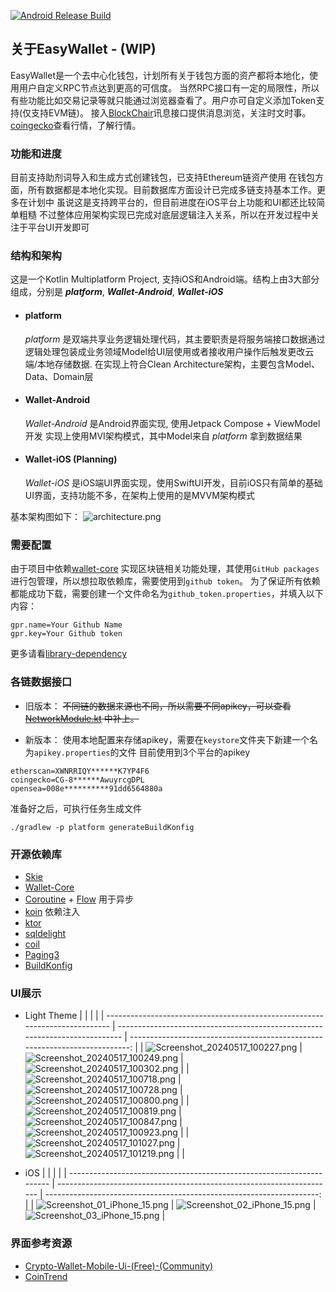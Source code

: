 [![Android Release Build](https://github.com/BreakZero/EasyWallet-KMP/actions/workflows/android-build-release.yml/badge.svg)](https://github.com/BreakZero/EasyWallet-KMP/actions/workflows/android-build-release.yml)

## 关于EasyWallet - (WIP)
EasyWallet是一个去中心化钱包，计划所有关于钱包方面的资产都将本地化，使用用户自定义RPC节点达到更高的可信度。
当然RPC接口有一定的局限性，所以有些功能比如交易记录等就只能通过浏览器查看了。用户亦可自定义添加Token支持(仅支持EVM链)。
接入[BlockChair](https://blockchair.com)讯息接口提供消息浏览，关注时文时事。[coingecko](https://www.coingecko.com/)查看行情，了解行情。

### 功能和进度
目前支持助剂词导入和生成方式创建钱包，已支持Ethereum链资产使用
在钱包方面，所有数据都是本地化实现。目前数据库方面设计已完成多链支持基本工作。更多在计划中
虽说这是支持跨平台的，但目前进度在iOS平台上功能和UI都还比较简单粗糙
不过整体应用架构实现已完成对底层逻辑注入关系，所以在开发过程中关注于平台UI开发即可

### 结构和架构
这是一个Kotlin Multiplatform Project, 支持iOS和Android端。结构上由3大部分组成，分别是 _**platform**_, _**Wallet-Android**_, _**Wallet-iOS**_
* #### platform
  _platform_ 是双端共享业务逻辑处理代码，其主要职责是将服务端接口数据通过逻辑处理包装成业务领域Model给UI层使用或者接收用户操作后触发更改云端/本地存储数据.
  在实现上符合Clean Architecture架构，主要包含Model、Data、Domain层
* #### Wallet-Android
  _Wallet-Android_ 是Android界面实现, 使用Jetpack Compose + ViewModel开发
  实现上使用MVI架构模式，其中Model来自 _platform_ 拿到数据结果
* #### Wallet-iOS (Planning)
  _Wallet-iOS_ 是iOS端UI界面实现，使用SwiftUI开发，目前iOS只有简单的基础UI界面，支持功能不多，在架构上使用的是MVVM架构模式

基本架构图如下：
![architecture.png](screens%2Farchitecture.png)

### 需要配置

由于项目中依赖[wallet-core](https://github.com/trustwallet/wallet-core)
实现区块链相关功能处理，其使用`GitHub packages`进行包管理，所以想拉取依赖库，需要使用到`github token`。
为了保证所有依赖都能成功下载，需要创建一个文件命名为`github_token.properties`，并填入以下内容：

```properties
gpr.name=Your Github Name
gpr.key=Your Github token
```

更多请看[library-dependency](https://developer.trustwallet.com/developer/wallet-core/integration-guide/android-guide#adding-library-dependency)

### 各链数据接口

- 旧版本：
  ~~不同链的数据来源也不同，所以需要不同apikey，可以查看[NetworkModule.kt](platform%2Fnetwork%2Fsrc%2FcommonMain%2Fkotlin%2Fcom%2Feasy%2Fwallet%2Fnetwork%2Fdi%2FNetworkModule.kt)
  中补上。~~

- 新版本：
  使用本地配置来存储apikey，需要在`keystore`文件夹下新建一个名为`apikey.properties`的文件
  目前使用到3个平台的apikey

```properties
etherscan=XWNRRIQY******K7YP4F6
coingecko=CG-8******AwuyrcgDPL
opensea=008e**********91dd6564880a
```

准备好之后，可执行任务生成文件

```shell
./gradlew -p platform generateBuildKonfig
```

### 开源依赖库

- [Skie](https://github.com/touchlab/SKIE)
- [Wallet-Core](https://github.com/trustwallet/wallet-core)
- [Coroutine](https://github.com/Kotlin/kotlinx.coroutines) + [Flow](https://kotlinlang.org/api/kotlinx.coroutines/kotlinx-coroutines-core/kotlinx.coroutines.flow/)
  用于异步
- [koin](https://github.com/InsertKoinIO/koin) 依赖注入
- [ktor](https://github.com/ktorio/ktor)
- [sqldelight](https://github.com/cashapp/sqldelight)
- [coil](https://github.com/coil-kt/coil)
- [Paging3](https://github.com/cashapp/multiplatform-paging)
- [BuildKonfig](https://github.com/yshrsmz/BuildKonfig)

### UI展示

- Light Theme
  |                                                                             |                                                                             |                                                                             |
  | --------------------------------------------------------------------------- | --------------------------------------------------------------------------- | --------------------------------------------------------------------------: |
  | ![Screenshot_20240517_100227.png](screens%2FScreenshot_20240517_100227.png) | ![Screenshot_20240517_100249.png](screens%2FScreenshot_20240517_100249.png) | ![Screenshot_20240517_100302.png](screens%2FScreenshot_20240517_100302.png) |
  | ![Screenshot_20240517_100718.png](screens%2FScreenshot_20240517_100718.png) | ![Screenshot_20240517_100728.png](screens%2FScreenshot_20240517_100728.png) | ![Screenshot_20240517_100800.png](screens%2FScreenshot_20240517_100800.png) |
  | ![Screenshot_20240517_100819.png](screens%2FScreenshot_20240517_100819.png) | ![Screenshot_20240517_100847.png](screens%2FScreenshot_20240517_100847.png) | ![Screenshot_20240517_100923.png](screens%2FScreenshot_20240517_100923.png) |
  | ![Screenshot_20240517_101027.png](screens%2FScreenshot_20240517_101027.png) | ![Screenshot_20240517_101219.png](screens%2FScreenshot_20240517_101219.png) |                                                                             |

- iOS
  |                                                                       |                                                                       |                                                                       |
  | --------------------------------------------------------------------- | --------------------------------------------------------------------- | --------------------------------------------------------------------: |
  | ![Screenshot_01_iPhone_15.png](screens%2FScreenshot_01_iPhone_15.png) | ![Screenshot_02_iPhone_15.png](screens%2FScreenshot_02_iPhone_15.png) | ![Screenshot_03_iPhone_15.png](screens%2FScreenshot_03_iPhone_15.png) |

### 界面参考资源

- [Crypto-Wallet-Mobile-Ui-(Free)-(Community)](https://www.figma.com/file/sLqrdLp6vOedEnZgW1E3ze/Cryptooly---Crypto-Wallet-Mobile-Ui-(Free)-(Community)?type=design&mode=design)
- [CoinTrend](https://github.com/CoinTrend/CoinTrend)
